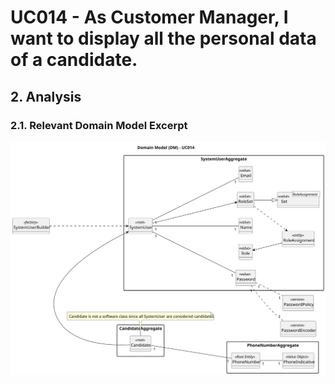# UC014 - As Customer Manager, I want to display all the personal data of a candidate.

## 2. Analysis

### 2.1. Relevant Domain Model Excerpt 

![Domain Model](svg/uc014-domain-model.svg)
